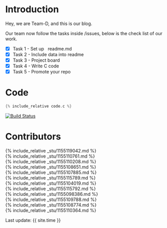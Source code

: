 # Introduction
Hey, we are Team-D, and this is our blog.


Our team now follow the tasks inside /issues, below is the check list of our work.

- [X] Task 1 - Set up &nbsp; readme.md
- [X] Task 2 - Include data into readme
- [X] Task 3 - Project board
- [X] Task 4 - Write C code
- [X] Task 5 - Promote your repo

# Code
```c
{% include_relative code.c %}  
```
[![Build Status](https://travis-ci.org/csci3250-2019/project-team-d.svg?branch=master)](https://travis-ci.org/csci3250-2019/project-team-d)

# Contributors

{% include_relative _stu/1155119042.md %}  
{% include_relative _stu/1155110761.md %}  
{% include_relative _stu/1155110208.md %}  
{% include_relative _stu/1155108651.md %}  
{% include_relative _stu/1155107885.md %}  
{% include_relative _stu/1155115789.md %}  
{% include_relative _stu/1155104019.md %}  
{% include_relative _stu/1155115792.md %}  
{% include_relative _stu/1155098386.md %}  
{% include_relative _stu/1155109788.md %}  
{% include_relative _stu/1155108774.md %}  
{% include_relative _stu/1155110364.md %}  

Last update: {{ site.time }}

